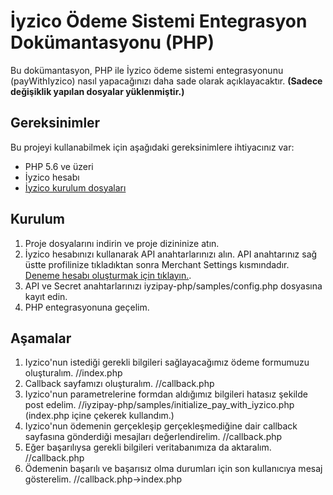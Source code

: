 # İyzico Ödeme Sistemi Entegrasyon Dokümantasyonu (PHP)
Bu dokümantasyon, PHP ile İyzico ödeme sistemi entegrasyonunu (payWithIyzico) nasıl yapacağınızı daha sade olarak açıklayacaktır. **(Sadece değişiklik yapılan dosyalar yüklenmiştir.)** 

## Gereksinimler

Bu projeyi kullanabilmek için aşağıdaki gereksinimlere ihtiyacınız var:
- PHP 5.6 ve üzeri
- İyzico hesabı
- [İyzico kurulum dosyaları](https://github.com/iyzico/iyzipay-php/releases)

## Kurulum

1. Proje dosyalarını indirin ve proje dizininize atın.
2. İyzico hesabınızı kullanarak API anahtarlarınızı alın. API anahtarınız sağ üstte profilinize tıkladıktan sonra Merchant Settings kısmındadır. [Deneme hesabı oluşturmak için tıklayın.](https://sandbox-merchant.iyzipay.com/auth/register).
3. API ve Secret anahtarlarınızı iyzipay-php/samples/config.php dosyasına kayıt edin.
4. PHP entegrasyonuna geçelim.


## Aşamalar

1. Iyzico'nun istediği gerekli bilgileri sağlayacağımız ödeme formumuzu oluşturalım. //index.php
2. Callback sayfamızı oluşturalım. //callback.php
3. Iyzico'nun parametrelerine formdan aldığımız bilgileri hatasız şekilde post edelim. //iyzipay-php/samples/initialize_pay_with_iyzico.php (index.php içine çekerek kullandım.)
4. Iyzico'nun ödemenin gerçekleşip gerçekleşmediğine dair callback sayfasına gönderdiği mesajları değerlendirelim. //callback.php
5. Eğer başarılıysa gerekli bilgileri veritabanımıza da aktaralım. //callback.php
6. Ödemenin başarılı ve başarısız olma durumları için son kullanıcıya mesaj gösterelim. //callback.php->index.php


